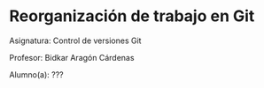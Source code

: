 # Reorganización de trabajo en Git

Asignatura: Control de versiones Git

Profesor: Bidkar Aragón Cárdenas

Alumno(a): ???